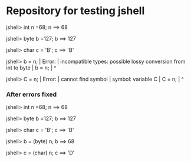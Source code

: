# Repository for testing jshell

jshell> int n =68;
n ==> 68

jshell> byte b =127;
b ==> 127

jshell> char c = 'B';
c ==> 'B'

jshell> b = n;
|  Error:
|  incompatible types: possible lossy conversion from int to byte
|  b = n;
|      ^

jshell> C = n;
|  Error:
|  cannot find symbol
|    symbol:   variable C
|  C = n;
|  ^

### After errors fixed

jshell> int n =68;
n ==> 68

jshell> byte b =127;
b ==> 127

jshell> char c = 'B';
c ==> 'B'

jshell> b = (byte) n;
b ==> 68

jshell> c = (char) n;
c ==> 'D'
